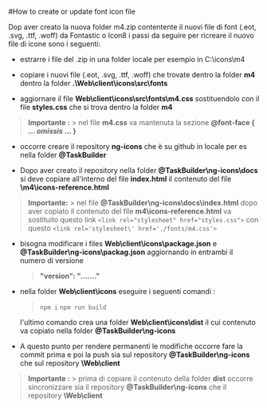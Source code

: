 #How to create or update font icon file

Dop aver creato la nuova folder m4.zip contentente il nuovi file di font (.eot, .svg, .ttf, .woff) da Fontastic o Icon8 i passi da seguire per ricreare il nuovo file di icone sono i seguenti:

 - estrarre i file del .zip in una folder locale per esempio in C:\icons\m4

 - copiare i nuovi file (.eot, .svg, .ttf, .woff) che trovate dentro la folder **m4** dentro la folder **.\Web\client\icons\src\fonts**

 - aggiornare il file **Web\client\icons\src\fonts\m4.css** sostituendolo con il file **styles.css** che si trova dentro la folder **m4** 

 > **Importante :**
    > nel file **m4.css** va mantenuta la sezione **@font-face { ... *omissis* ... }**

 - occorre creare il repository **ng-icons** che è su github in locale per es nella folder **@TaskBuilder**

 - Dopo aver creato il repository nella folder **@TaskBuilder\ng-icons\docs** si deve copiare all'interno del file **index.html** il contenuto del file **\m4\icons-reference.html**

> **Importante:**
    > nel file **@TaskBuilder\ng-icons\docs\index.html** dopo aver copiato il contenuto del file  **m4\icons-reference.html** va sostituito questo link  `<link rel="stylesheet" href="styles.css">` con questo `<link rel='stylesheet\' href='./fonts/m4.css'>`

 - bisogna modificare i files **Web\client\icons\package.json** e **@TaskBuilder\ng-icons\packag.json** aggiornando in entrambi il numero di versione
    > **"version": "......."**
    
 - nella folder **Web\client\icons** eseguire i seguenti comandi :
 
    > `npm i`
    > `npm run build`
    
    l'ultimo comando crea una folder **Web\client\icons\dist** il cui contenuto va copiato nella folder **@TaskBuilder\ng-icons**
 
 - A questo punto per rendere permanenti le modifiche occorre fare la
   commit prima e poi la push sia sul repository
   **@TaskBuilder\ng-icons** che sul repository **\Web\client**

 > **Importante :**
    > prima di copiare il contenuto della folder **dist** occorre sincronizzare sia il repository **@TaskBuilder\ng-icons** che il repository  **\Web\client**


